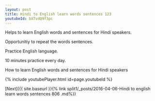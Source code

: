 ```yaml
---
layout: post
title: Hindi to English learn words sentences 123 
youtubeId: bXTvdQ9f3pc
---
```

 
 
Helps to learn English words and sentences for Hindi speakers.

Opportunitiy to repeat the words sentences. 

Practice English language. 
 
10 minutes practice every day. 
 
How to learn English words and sentences for Hindi speakers 
 
{% include youtubePlayer.html id=page.youtubeId %}
 
 
[Next]({{ site.baseurl }}{% link  split1/_posts/2016-04-06-Hindi to english learn words sentences 806 .md%})
 
